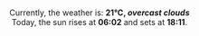 <p  align="center"><br/>Currently, the weather is: <b> 21°C, <i>overcast clouds</i></b></br>Today, the sun rises at <b>06:02</b> and sets at <b>18:11</b>.</p>